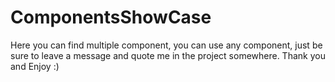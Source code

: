 # ComponentsShowCase
Here you can find multiple component, you can use any component, just be sure to leave a message and quote me in the project somewhere. Thank you and Enjoy :)
